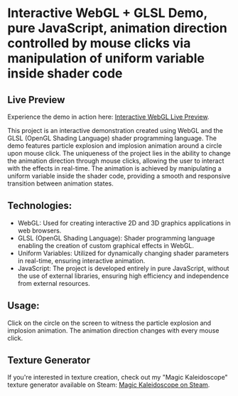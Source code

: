# Interactive WebGL + GLSL Demo, pure JavaScript, animation direction controlled by mouse clicks via manipulation of uniform variable inside shader code

## Live Preview
Experience the demo in action here: [Interactive WebGL Live Preview]([https://droganaida.github.io/halloween_card_2023/](https://droganaida.github.io/interactive_webgl_shader_demo_circle_explosion/)).

This project is an interactive demonstration created using WebGL and the GLSL (OpenGL Shading Language) shader programming language.
The demo features particle explosion and implosion animation around a circle upon mouse click. The uniqueness of the project lies in the ability to change the animation direction through mouse clicks, allowing the user to interact with the effects in real-time.
The animation is achieved by manipulating a uniform variable inside the shader code, providing a smooth and responsive transition between animation states.

## Technologies:
- WebGL: Used for creating interactive 2D and 3D graphics applications in web browsers.
- GLSL (OpenGL Shading Language): Shader programming language enabling the creation of custom graphical effects in WebGL.
- Uniform Variables: Utilized for dynamically changing shader parameters in real-time, ensuring interactive animation.
- JavaScript: The project is developed entirely in pure JavaScript, without the use of external libraries, ensuring high efficiency and independence from external resources.

## Usage:
Click on the circle on the screen to witness the particle explosion and implosion animation. The animation direction changes with every mouse click.

## Texture Generator
If you're interested in texture creation, check out my "Magic Kaleidoscope" texture generator available on Steam: [Magic Kaleidoscope on Steam](https://store.steampowered.com/app/2449130/Magic_Kaleidoscope/).
